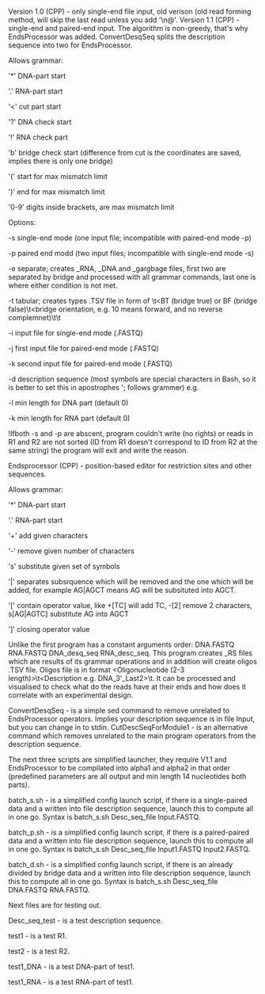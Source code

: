 Version 1.0 (CPP) - only single-end file input, old verison (old read forming method, will skip the last read unless you add '\n@'.
Version 1.1 (CPP) - single-end and paired-end input. The algorithm is non-greedy, that's why EndsProcessor was added. ConvertDesqSeq splits the description sequence into two for EndsProcessor.

Allows grammar:
  
  '*' DNA-part start
  
  '.' RNA-part start
  
  '<' cut part start
  
  '?' DNA check start
  
  '!' RNA check part
  
  'b' bridge check start (difference from cut is the coordinates are saved, implies there is only one bridge)
  
  '(' start for max mismatch limit
  
  ')' end for max mismatch limit
  
  '0-9' digits inside brackets, are max mismatch limit

Options:
  
  -s single-end mode (one input file; incompatible with paired-end mode -p)
  
  -p paired end modd (two input files; incompatible with single-end mode -s)
  
  -e separate; creates _RNA, _DNA and _gargbage files, first two are separated by bridge and processed with all grammar commands, last one is where either condition is not met.
  
  -t tabular; creates  types .TSV file in form of <ID>\t<BT (bridge true) or BF (bridge false)\t<bridge orientation, e.g. 10 means forward, and no reverse complemnet)\t<start coordinate of the bridge>\t<end coordinate of the bridge>
  
  -i input file for single-end mode (.FASTQ)
  
  -j first input file for paired-end mode (.FASTQ)
  
  -k second input file for paired-end mode (.FASTQ)
  
  -d description sequence (most symbols are special characters in Bash, so it is better to set this in apostrophes '; follows grammer) e.g.
  
  -l min length for DNA part (default 0)
  
  -k min length for RNA part (default 0)

!Ifboth -s and -p are abscent, program couldn't write (no rights) or reads in R1 and R2 are not sorted (ID from R1 doesn't correspond to ID from R2 at the same string) the program will exit and write the reason.

Endsprocessor (CPP) - position-based editor for restriction sites and other sequences.

Allows grammar:
  
  '*' DNA-part start
  
  '.' RNA-part start
  
  '+' add given characters
  
  '-' remove given number of characters
  
  's' substitute given set of symbols
  
  '|' separates subsrquence which will be removed and the one which will be added, for example AG|AGCT means AG will be subsituted into AGCT.
  
  '[' contain operator value, like +[TC] will add TC, -[2] remove 2 characters, s[AG|AGTC] substitute AG into AGCT
  
  ']' closing operator value

Unlike the first program has a constant arguments order: DNA.FASTQ RNA.FASTQ DNA_desq_seq RNA_desc_seq.
This program creates _RS files which are results of its grammar operations and in addition will create oligos .TSV file. Oligos file is in format <Oligonucleotide (2-3 length)>\t<Description e.g. DNA_3'_Last2>\t<Count>. It can be processed and visualised to check what do the reads have at their ends and how does it correlate with an experimental design.

ConvertDesqSeq - is a simple sed command to remove unrelated to EndsProcessor operators. Implies your description sequence is in file Input, but you can change in to stdin.
CutDescSeqForModule1 - is an alternative command which removes unrelated to the main program operators from the description sequence.

The next three scripts are simplified launcher, they require V1.1 and EndsProcessor to be compilated into alpha1 and alpha2 in that order (predefined parameters are all output and min length 14 nucleotides both parts).

batch_s.sh - is a simplified config launch script, if there is a single-paired data and a written into file description sequence, launch this to compute all in one go. Syntax is batch_s.sh Desc_seq_file Input.FASTQ.

batch_p.sh - is a simplified config launch script, if there is a paired-paired data and a written into file description sequence, launch this to compute all in one go. Syntax is batch_s.sh Desc_seq_file Input1.FASTQ Input2.FASTQ.

batch_d.sh - is a simplified config launch script, if there is an already divided by bridge data and a written into file description sequence, launch this to compute all in one go. Syntax is batch_s.sh Desc_seq_file DNA.FASTQ RNA.FASTQ.

Next files are for testing out.

Desc_seq_test - is a test description sequence.

test1 - is a test R1.

test2 - is a test R2.

test1_DNA - is a test DNA-part of test1.

test1_RNA - is a test RNA-part of test1.
